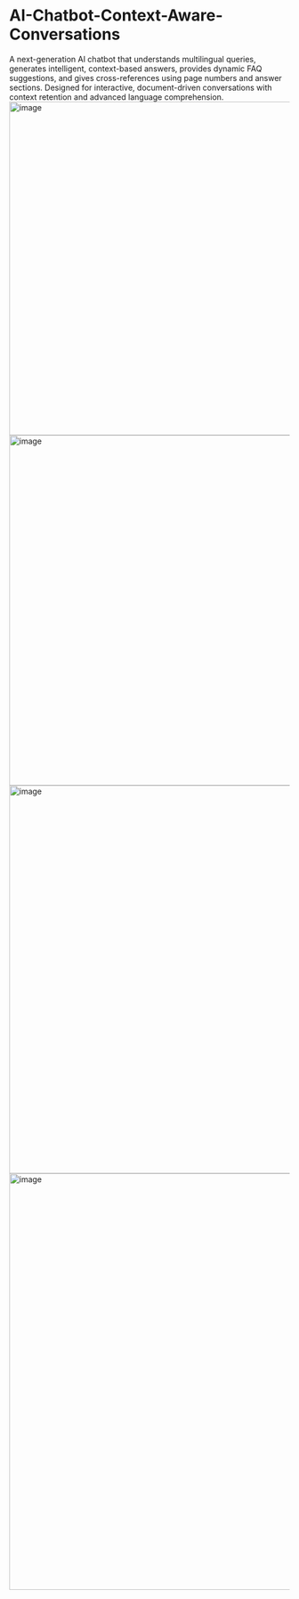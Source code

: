 # AI-Chatbot-Context-Aware-Conversations
A next-generation AI chatbot that understands multilingual queries, generates intelligent, context-based answers, provides dynamic FAQ suggestions, and gives cross-references using page numbers and answer sections. Designed for interactive, document-driven conversations with context retention and advanced language comprehension.
<img width="1159" height="599" alt="image" src="https://github.com/user-attachments/assets/35414b53-86fe-47f5-acf2-e8aacff5bf7f" />
<img width="1133" height="629" alt="image" src="https://github.com/user-attachments/assets/683153f7-802c-4ae0-8542-da74e2f4d052" />
<img width="1117" height="697" alt="image" src="https://github.com/user-attachments/assets/d94b579f-b8e1-4870-aea2-969d049dc38d" />
<img width="639" height="748" alt="image" src="https://github.com/user-attachments/assets/4640623e-c9dc-4cf5-b36c-e03d50f49fcd" />



